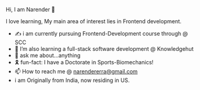 Hi, I am Narender 👋

I love learning, My main area of interest lies in Frontend development. 
 

- ✍️ i am currently pursuing Frontend-Development course through @ SCC
- 🌱 I’m also learning a full-stack software development @ Knowledgehut
-  📖 ask me about...anything
-  🎗️ fun-fact: I have a Doctorate in Sports-Biomechanics!
- 📫 How to reach me @ narendererra@gmail.com
-  i am Originally from India, now residing in US.

<!---
Narender-Erra/Narender-Erra is a ✨ special ✨ repository because its `README.md` (this file) appears on your GitHub profile.
You can click the Preview link to take a look at your changes.
--->

